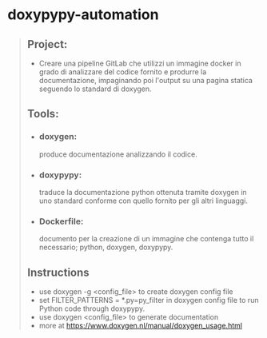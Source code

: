 # doxypypy-automation

> ## **Project:**
> - Creare una pipeline GitLab che utilizzi un immagine docker in grado di analizzare del codice fornito e produrre la documentazione, impaginando poi l'output su una pagina statica seguendo lo standard di doxygen.
>	
>	
> ## **Tools:**
>
> - ### doxygen: 
>	produce documentazione analizzando il codice.
> - ### doxypypy: 
>	traduce la documentazione python ottenuta tramite doxygen in uno standard conforme con quello fornito per gli altri linguaggi.
> - ### Dockerfile: 
>	documento per la creazione di un immagine che contenga tutto il necessario; python, doxygen, doxypypy.
> ## Instructions
> - use doxygen -g <config_file> to create doxygen config file
> - set FILTER_PATTERNS = *.py=py_filter in doxygen config file to run Python code through doxypypy.
> - use doxygen <config_file> to generate documentation
> - more at https://www.doxygen.nl/manual/doxygen_usage.html